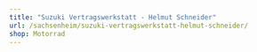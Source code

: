 ```yaml
---
title: "Suzuki Vertragswerkstatt - Helmut Schneider"
url: /sachsenheim/suzuki-vertragswerkstatt-helmut-schneider/
shop: Motorrad
---
```

